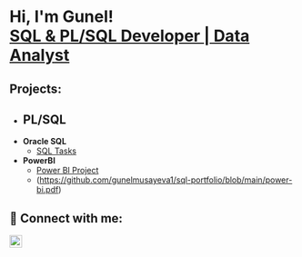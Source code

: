 <h1>Hi, I'm Gunel! <br/><a href="https://github.com/gunelmusayeva1">SQL & PL/SQL Developer | Data Analyst </a>
  
<h2> Projects:</h2>

- <b>PL/SQL</b>
  - 
- <b>Oracle SQL</b>
  - [SQL Tasks](https://github.com/gunelmusayeva1/sql-portfolio/blob/main/sql-tasks.txt)
- <b>PowerBI</b>
  - [Power BI Project](https://github.com/gunelmusayeva1/sql-portfolio/blob/main/power-bi.pbix)
  - (https://github.com/gunelmusayeva1/sql-portfolio/blob/main/power-bi.pdf)


<h2> 🤳 Connect with me:</h2>


[<img align="left" alt="JoshMadakor | LinkedIn" width="22px" src="https://cdn.jsdelivr.net/npm/simple-icons@v3/icons/linkedin.svg" />][linkedin]


[linkedin]: https://linkedin.com/in/gunel-musayeva-aa88651aa


